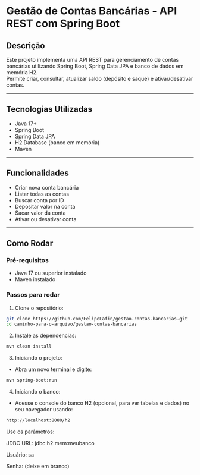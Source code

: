 # Gestão de Contas Bancárias - API REST com Spring Boot

## Descrição
Este projeto implementa uma API REST para gerenciamento de contas bancárias utilizando Spring Boot, Spring Data JPA e banco de dados em memória H2.  
Permite criar, consultar, atualizar saldo (depósito e saque) e ativar/desativar contas.

---

## Tecnologias Utilizadas

- Java 17+
- Spring Boot
- Spring Data JPA
- H2 Database (banco em memória)
- Maven

---

## Funcionalidades

- Criar nova conta bancária
- Listar todas as contas
- Buscar conta por ID
- Depositar valor na conta
- Sacar valor da conta
- Ativar ou desativar conta

---

## Como Rodar

### Pré-requisitos
- Java 17 ou superior instalado
- Maven instalado

### Passos para rodar

1. Clone o repositório:

```bash
git clone https://github.com/FelipeLafin/gestao-contas-bancarias.git
cd caminho-para-o-arquivo/gestao-contas-bancarias

```

2. Instale as dependencias:

```bash
mvn clean install
```

3. Iniciando o projeto:
 - Abra um novo terminal e digite:

```bash
mvn spring-boot:run
```
4. Iniciando o banco:
- Acesse o console do banco H2 (opcional, para ver tabelas e dados) no seu navegador usando:

```bash
http://localhost:8080/h2
```

Use os parâmetros:

JDBC URL: jdbc:h2:mem:meubanco

Usuário: sa

Senha: (deixe em branco)